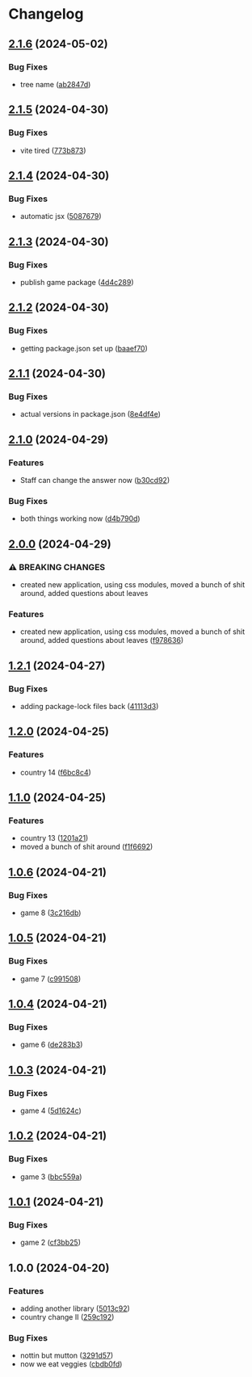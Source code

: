 # Changelog

## [2.1.6](https://github.com/jgf5013/better-world-dev/compare/game-v2.1.5...game-v2.1.6) (2024-05-02)


### Bug Fixes

* tree name ([ab2847d](https://github.com/jgf5013/better-world-dev/commit/ab2847daea7dab51cd13c876b75f7edd9dea8268))

## [2.1.5](https://github.com/jgf5013/better-world-dev/compare/game-v2.1.4...game-v2.1.5) (2024-04-30)


### Bug Fixes

* vite tired ([773b873](https://github.com/jgf5013/better-world-dev/commit/773b8737be82b62b61dbef28362dc4e279c1fa4f))

## [2.1.4](https://github.com/jgf5013/better-world-dev/compare/game-v2.1.3...game-v2.1.4) (2024-04-30)


### Bug Fixes

* automatic jsx ([5087679](https://github.com/jgf5013/better-world-dev/commit/50876795868668c85f611dab74ec7c3f9a00c9c6))

## [2.1.3](https://github.com/jgf5013/better-world-dev/compare/game-v2.1.2...game-v2.1.3) (2024-04-30)


### Bug Fixes

* publish game package ([4d4c289](https://github.com/jgf5013/better-world-dev/commit/4d4c2897598d80dbae40a53539fd28897ba190bc))

## [2.1.2](https://github.com/jgf5013/better-world-dev/compare/game-v2.1.1...game-v2.1.2) (2024-04-30)


### Bug Fixes

* getting package.json set up ([baaef70](https://github.com/jgf5013/better-world-dev/commit/baaef705290f7048ef429bbdc3d53a48607dcb1c))

## [2.1.1](https://github.com/jgf5013/better-world-dev/compare/game-v2.1.0...game-v2.1.1) (2024-04-30)


### Bug Fixes

* actual versions in package.json ([8e4df4e](https://github.com/jgf5013/better-world-dev/commit/8e4df4ecf25cb99afa503c208b8b82810023141e))

## [2.1.0](https://github.com/jgf5013/better-world-dev/compare/game-v2.0.0...game-v2.1.0) (2024-04-29)


### Features

* Staff can change the answer now ([b30cd92](https://github.com/jgf5013/better-world-dev/commit/b30cd92b73068fa20e71f434483a610fb14434d2))


### Bug Fixes

* both things working now ([d4b790d](https://github.com/jgf5013/better-world-dev/commit/d4b790dd285bd72cfcbdc13226c27d332a63d7cd))

## [2.0.0](https://github.com/jgf5013/better-world-dev/compare/game-v1.2.1...game-v2.0.0) (2024-04-29)


### ⚠ BREAKING CHANGES

* created new application, using css modules, moved a bunch of shit around, added questions about leaves

### Features

* created new application, using css modules, moved a bunch of shit around, added questions about leaves ([f978636](https://github.com/jgf5013/better-world-dev/commit/f97863621a25fa84e13e07cbf99265771906f326))

## [1.2.1](https://github.com/jgf5013/better-world-dev/compare/game-v1.2.0...game-v1.2.1) (2024-04-27)


### Bug Fixes

* adding package-lock files back ([41113d3](https://github.com/jgf5013/better-world-dev/commit/41113d3c8c27cb0500fa0207c2e140e2119cc05e))

## [1.2.0](https://github.com/jgf5013/better-world-dev/compare/game-v1.1.0...game-v1.2.0) (2024-04-25)


### Features

* country 14 ([f6bc8c4](https://github.com/jgf5013/better-world-dev/commit/f6bc8c49666b194999232670e83ad09b95ddc058))

## [1.1.0](https://github.com/jgf5013/better-world-dev/compare/game-v1.0.6...game-v1.1.0) (2024-04-25)


### Features

* country 13 ([1201a21](https://github.com/jgf5013/better-world-dev/commit/1201a21e50bf72ebdd38bbd24a060ddd28281db5))
* moved a bunch of shit around ([f1f6692](https://github.com/jgf5013/better-world-dev/commit/f1f6692b2bc101668d7b673d4cc1e91f3fec5b26))

## [1.0.6](https://github.com/jgf5013/better-world-dev/compare/game-v1.0.5...game-v1.0.6) (2024-04-21)


### Bug Fixes

* game 8 ([3c216db](https://github.com/jgf5013/better-world-dev/commit/3c216dbcf76347796a8a0730648861713bb1ff05))

## [1.0.5](https://github.com/jgf5013/better-world-dev/compare/game-v1.0.4...game-v1.0.5) (2024-04-21)


### Bug Fixes

* game 7 ([c991508](https://github.com/jgf5013/better-world-dev/commit/c99150893d6ef3806c4e78708562713b22d42ce2))

## [1.0.4](https://github.com/jgf5013/better-world-dev/compare/game-v1.0.3...game-v1.0.4) (2024-04-21)


### Bug Fixes

* game 6 ([de283b3](https://github.com/jgf5013/better-world-dev/commit/de283b36196c24dd1dd4d5c3d3b9391351764dc2))

## [1.0.3](https://github.com/jgf5013/better-world-dev/compare/game-v1.0.2...game-v1.0.3) (2024-04-21)


### Bug Fixes

* game 4 ([5d1624c](https://github.com/jgf5013/better-world-dev/commit/5d1624c015bc3f60f0efe9ef87a6249321b24a15))

## [1.0.2](https://github.com/jgf5013/better-world-dev/compare/game-v1.0.1...game-v1.0.2) (2024-04-21)


### Bug Fixes

* game 3 ([bbc559a](https://github.com/jgf5013/better-world-dev/commit/bbc559aa3acb99a50cdd7768e91851d1ee303c47))

## [1.0.1](https://github.com/jgf5013/better-world-dev/compare/game-v1.0.0...game-v1.0.1) (2024-04-21)


### Bug Fixes

* game 2 ([cf3bb25](https://github.com/jgf5013/better-world-dev/commit/cf3bb25f6ae4a1eb63655766abcd5edc3fee3dee))

## 1.0.0 (2024-04-20)


### Features

* adding another library ([5013c92](https://github.com/jgf5013/better-world-dev/commit/5013c92eabcb21dd2bc8f055605e3b6b21aafd47))
* country change II ([259c192](https://github.com/jgf5013/better-world-dev/commit/259c19214f189feb0add769ffe0245ce3bc9455f))


### Bug Fixes

* nottin but mutton ([3291d57](https://github.com/jgf5013/better-world-dev/commit/3291d570e08e190eed7e6d28abaf96e703293758))
* now we eat veggies ([cbdb0fd](https://github.com/jgf5013/better-world-dev/commit/cbdb0fd35724500c6f9c3aef3a3187568e685434))
